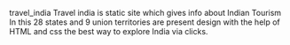  travel_india
Travel india is static site which gives info about Indian Tourism 
In this 28 states and 9 union territories are present
design with the help of HTML and css the best way to explore India via clicks.
